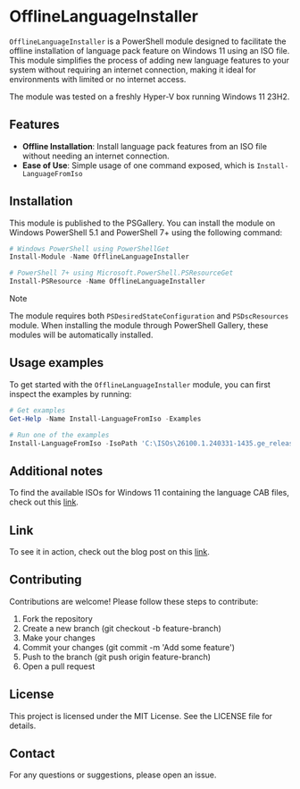 # OfflineLanguageInstaller

`OfflineLanguageInstaller` is a PowerShell module designed to facilitate the offline installation of language pack feature on Windows 11 using an ISO file. This module simplifies the process of adding new language features to your system without requiring an internet connection, making it ideal for environments with limited or no internet access.

The module was tested on a freshly Hyper-V box running Windows 11 23H2.

## Features

- **Offline Installation**: Install language pack features from an ISO file without needing an internet connection.
- **Ease of Use**: Simple usage of one command exposed, which is `Install-LanguageFromIso`

## Installation

This module is published to the PSGallery. You can install the module on Windows PowerShell 5.1 and PowerShell 7+ using the following command:

```powershell
# Windows PowerShell using PowerShellGet
Install-Module -Name OfflineLanguageInstaller

# PowerShell 7+ using Microsoft.PowerShell.PSResourceGet
Install-PSResource -Name OfflineLanguageInstaller
```

> [!NOTE]
> The module requires both `PSDesiredStateConfiguration` and `PSDscResources` module. When installing the module through PowerShell Gallery, these modules will be automatically installed.

## Usage examples

To get started with the `OfflineLanguageInstaller` module, you can first inspect the examples by running:

```powershell
# Get examples
Get-Help -Name Install-LanguageFromIso -Examples

# Run one of the examples
Install-LanguageFromIso -IsoPath 'C:\ISOs\26100.1.240331-1435.ge_release_amd64fre_CLIENT_LOF_PACKAGES_OEM.iso' -LanguageCode 'en-us'
```

## Additional notes

To find the available ISOs for Windows 11 containing the language CAB files, check out this [link](https://learn.microsoft.com/en-us/azure/virtual-desktop/windows-11-language-packs#prerequisites).

## Link

To see it in action, check out the blog post on this [link](https://medium.com/@gijsreijn/how-to-quick-and-easy-install-languages-features-for-windows-11-90c99b88f677).

## Contributing

Contributions are welcome! Please follow these steps to contribute:

1. Fork the repository
2. Create a new branch (git checkout -b feature-branch)
3. Make your changes
4. Commit your changes (git commit -m 'Add some feature')
5. Push to the branch (git push origin feature-branch)
6. Open a pull request

## License

This project is licensed under the MIT License. See the LICENSE file for details.

## Contact

For any questions or suggestions, please open an issue.
